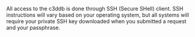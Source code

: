 All access to the c3ddb is done through SSH (Secure SHell) client. SSH instructions will vary based on your operating system, but all systems will require your private SSH key downloaded when you submitted a request and your passphrase. 